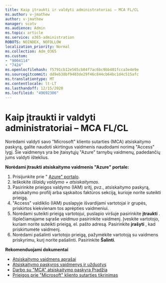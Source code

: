 ```yaml
---
title: Kaip įtraukti ir valdyti administratoriai – MCA FL/CL
ms.author: v-jmathew
author: v-jmathew
manager: scotv
ms.audience: Admin
ms.topic: article
ms.service: o365-administration
ROBOTS: NOINDEX, NOFOLLOW
localization_priority: Normal
ms.collection: Adm_O365
ms.custom:
- "9004114"
- "7424"
ms.openlocfilehash: f5791cb12e565cb04f7ac6bc9bb401fcca3e4e9e
ms.sourcegitcommit: dd9eb38bf9403de29f46c844cb64bc1d4c515afc
ms.translationtype: MT
ms.contentlocale: lt-LT
ms.lasthandoff: 12/15/2020
ms.locfileid: "49692306"
---
```

# <a name="how-to-add-and-manage-admins---mca-flcl"></a>Kaip įtraukti ir valdyti administratoriai – MCA FL/CL

Norėdami valdyti savo "Microsoft" kliento sutarties (MCA) atsiskaitymo paskyrą, galite naudoti skirtingus vaidmenis naudodami norimą "Access" lygį. Šie vaidmenys yra be įtaisytųjų "Azure" tarnybų vaidmenų, padedančių jums valdyti išteklius.

**Norėdami įtraukti atsiskaitymo vaidmenis "Azure" portale:**

1. Prisijunkite prie " [Azure" portalo](https://portal.azure.com/).
2. Ieškokite *išlaidų valdymo + atsiskaitymas*.
3. Pasirinkite prieigos valdymo (IAM) sritį, pvz., atsiskaitymo paskyrą, atsiskaitymo profilį arba sąskaitos faktūros sekciją, kurioje norite suteikti prieigą.
4. "Access" valdiklio (IAM) puslapyje išvardijami vartotojai ir grupės, priskirtos kiekvienam tos aprėpties vaidmeniui.
5. Norėdami suteikti prieigą vartotojui, puslapio viršuje pasirinkite **įtraukti** . Išplečiamajame sąraše *vaidmuo* pasirinkite vaidmenį. Įveskite vartotojo, kuriam norite suteikti prieigą, el. pašto adresą. Pasirinkite **įrašyti** , kad priskirtumėte vaidmenį.
6. Norėdami pašalinti vartotojo prieigą, pažymėkite vartotoją su vaidmens priskyrimu, kurį norite pašalinti. Pasirinkite **Šalinti**.

**Rekomenduojami dokumentai**

- [Atsiskaitymo vaidmens aprašai](https://docs.microsoft.com/azure/cost-management-billing/manage/understand-mca-roles)
- [Atsiskaitymo paskyros vaidmenys ir užduotys](https://docs.microsoft.com/azure/cost-management-billing/manage/understand-mca-roles#billing-account-roles-and-tasks)
- [Darbo su "MCA" atsiskaitymo paskyra Pradžia](https://docs.microsoft.com/azure/cost-management-billing/understand/mca-overview)
- [Prieigos prie "Microsoft" kliento sutarties tikrinimas](https://docs.microsoft.com/azure/cost-management-billing/manage/change-credit-card?WT.mc_id=Portal-Microsoft_Azure_Support%22%20%5Cl%20%22manage-credit-cards-for-a-microsoft-customer-agreement%22%20%5Ct%20%22_blank#check-the-type-of-your-account)
